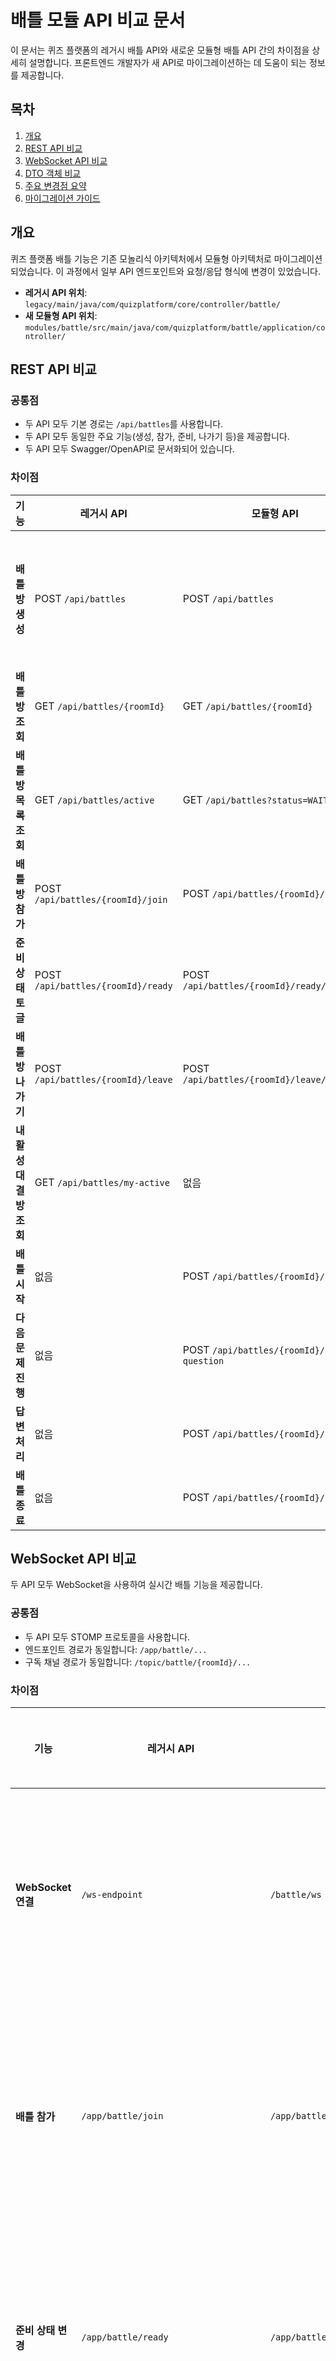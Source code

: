 # 배틀 모듈 API 비교 문서

이 문서는 퀴즈 플랫폼의 레거시 배틀 API와 새로운 모듈형 배틀 API 간의 차이점을 상세히 설명합니다. 프론트엔드 개발자가 새 API로 마이그레이션하는 데 도움이 되는 정보를 제공합니다.

## 목차

1. [개요](#개요)
2. [REST API 비교](#rest-api-비교)
3. [WebSocket API 비교](#websocket-api-비교)
4. [DTO 객체 비교](#dto-객체-비교)
5. [주요 변경점 요약](#주요-변경점-요약)
6. [마이그레이션 가이드](#마이그레이션-가이드)

## 개요

퀴즈 플랫폼 배틀 기능은 기존 모놀리식 아키텍처에서 모듈형 아키텍처로 마이그레이션되었습니다. 이 과정에서 일부 API 엔드포인트와 요청/응답 형식에 변경이 있었습니다.

- **레거시 API 위치**: `legacy/main/java/com/quizplatform/core/controller/battle/`
- **새 모듈형 API 위치**: `modules/battle/src/main/java/com/quizplatform/battle/application/controller/`

## REST API 비교

### 공통점

- 두 API 모두 기본 경로는 `/api/battles`를 사용합니다.
- 두 API 모두 동일한 주요 기능(생성, 참가, 준비, 나가기 등)을 제공합니다.
- 두 API 모두 Swagger/OpenAPI로 문서화되어 있습니다.

### 차이점

| 기능 | 레거시 API | 모듈형 API | 주요 차이점 |
|------|------------|------------|------------|
| **배틀방 생성** | POST `/api/battles` | POST `/api/battles` | **입력값**: 레거시는 `BattleRoomCreateRequest` DTO를 사용하고, 모듈형은 `Map<String, Object>`를 사용<br>**인증**: 레거시는 Spring Security를 사용한 사용자 인증 필요, 모듈형은 요청 본문에 사용자 ID 직접 포함<br>**반환값**: 레거시는 `CommonApiResponse<BattleRoomResponse>`, 모듈형은 `BattleRoom` 엔티티 직접 반환 |
| **배틀방 조회** | GET `/api/battles/{roomId}` | GET `/api/battles/{roomId}` | **반환값**: 레거시는 `CommonApiResponse<BattleRoomResponse>`, 모듈형은 `BattleRoom` 엔티티 직접 반환 |
| **배틀방 목록 조회** | GET `/api/battles/active` | GET `/api/battles?status=WAITING` | **경로**: 레거시는 `/active` 경로 사용, 모듈형은 쿼리 파라미터 사용<br>**필터링**: 모듈형은 `status` 파라미터로 상태별 필터링 가능 |
| **배틀방 참가** | POST `/api/battles/{roomId}/join` | POST `/api/battles/{roomId}/join` | **입력값**: 레거시는 요청 본문 없이 인증된 사용자 정보 사용, 모듈형은 요청 본문에 사용자 정보 포함<br>**인증**: 레거시는 Spring Security 사용, 모듈형은 직접 사용자 정보 전달 |
| **준비 상태 토글** | POST `/api/battles/{roomId}/ready` | POST `/api/battles/{roomId}/ready/{userId}` | **경로**: 모듈형은 URL에 userId 포함<br>**인증**: 레거시는 Spring Security 사용, 모듈형은 URL로 사용자 ID 직접 전달 |
| **배틀방 나가기** | POST `/api/battles/{roomId}/leave` | POST `/api/battles/{roomId}/leave/{userId}` | **경로**: 모듈형은 URL에 userId 포함<br>**인증**: 레거시는 Spring Security 사용, 모듈형은 URL로 사용자 ID 직접 전달 |
| **내 활성 대결방 조회** | GET `/api/battles/my-active` | 없음 | **기능 차이**: 모듈형에는 해당 기능 없음 |
| **배틀 시작** | 없음 | POST `/api/battles/{roomId}/start` | **기능 차이**: 레거시는 WebSocket으로만 관리, 모듈형은 REST API로도 시작 가능 |
| **다음 문제 진행** | 없음 | POST `/api/battles/{roomId}/next-question` | **기능 차이**: 레거시는 WebSocket으로만 관리, 모듈형은 REST API로도 진행 가능 |
| **답변 처리** | 없음 | POST `/api/battles/{roomId}/answer` | **기능 차이**: 레거시는 WebSocket으로만 관리, 모듈형은 REST API로도 처리 가능 |
| **배틀 종료** | 없음 | POST `/api/battles/{roomId}/finish` | **기능 차이**: 레거시는 WebSocket으로만 관리, 모듈형은 REST API로도 종료 가능 |

## WebSocket API 비교

두 API 모두 WebSocket을 사용하여 실시간 배틀 기능을 제공합니다.

### 공통점

- 두 API 모두 STOMP 프로토콜을 사용합니다.
- 엔드포인트 경로가 동일합니다: `/app/battle/...`
- 구독 채널 경로가 동일합니다: `/topic/battle/{roomId}/...`

### 차이점

| 기능 | 레거시 API | 모듈형 API | 주요 차이점 |
|------|------------|------------|------------|
| **WebSocket 연결** | `/ws-endpoint` | `/battle/ws` | **경로**: 연결 엔드포인트 경로가 다름 |
| **배틀 참가** | `/app/battle/join` | `/app/battle/join` | **기능 동일**: 참가 요청 및 처리 로직 동일 |
| **준비 상태 변경** | `/app/battle/ready` | `/app/battle/ready` | **기능 동일**: 준비 상태 변경 로직 동일 |
| **답변 제출** | `/app/battle/answer` | `/app/battle/answer` | **기능 동일**: 답변 처리 로직 동일 |
| **배틀방 나가기** | `/app/battle/leave` | `/app/battle/leave` | **기능 동일**: 나가기 처리 로직 동일 |
| **참가자 목록 구독** | `/topic/battle/{roomId}/participants` | `/topic/battle/{roomId}/participants` | **기능 동일**: 참가자 목록 업데이트 구독 동일 |
| **방 상태 구독** | `/topic/battle/{roomId}/status` | `/topic/battle/{roomId}/status` | **기능 동일**: 방 상태 변경 구독 동일 |
| **문제 구독** | `/topic/battle/{roomId}/question` | `/topic/battle/{roomId}/question` | **기능 동일**: 문제 구독 동일 |
| **진행 상황 구독** | `/topic/battle/{roomId}/progress` | `/topic/battle/{roomId}/progress` | **기능 동일**: 진행 상황 구독 동일 |
| **결과 구독** | `/topic/battle/{roomId}/result` | `/topic/battle/{roomId}/result` | **기능 동일**: 최종 결과 구독 동일 |
| **개인 결과 수신** | `/user/queue/battle/result` | `/user/queue/battle/result` | **기능 동일**: 개인 답변 결과 수신 동일 |

## DTO 객체 비교

### 레거시 API와 모듈형 API의 DTO 구조 비교

| 레거시 DTO | 모듈형 DTO | 주요 차이점 |
|------------|------------|------------|
| `BattleRoomCreateRequest` | 없음 (Map 사용) | 모듈형은 구조화된 DTO 대신 Map 사용 |
| `BattleRoomResponse` | `BattleRoom` | 모듈형은 응답 래퍼 DTO 대신 도메인 모델 직접 사용 |
| `BattleJoinRequest` | `BattleJoinRequest` | 기능 유사하나 패키지 경로 다름 |
| `BattleJoinResponse` | `BattleJoinResponse` | 기능 유사하나 패키지 경로 다름 |
| `BattleReadyRequest` | `BattleReadyRequest` | 기능 유사하나 패키지 경로 다름 |
| `BattleReadyResponse` | `BattleReadyResponse` | 기능 유사하나 패키지 경로 다름 |
| `BattleLeaveRequest` | `BattleLeaveRequest` | 기능 유사하나 패키지 경로 다름 |
| `BattleLeaveResponse` | `BattleLeaveResponse` | 기능 유사하나 패키지 경로 다름 |
| `BattleAnswerRequest` | `BattleAnswerRequest` | 기능 유사하나 패키지 경로 다름 |
| `BattleAnswerResponse` | `BattleAnswerResponse` | 기능 유사하나 패키지 경로 다름 |
| `BattleNextQuestionResponse` | `BattleNextQuestionResponse` | 기능 유사하나 패키지 경로 다름 |
| `BattleProgressResponse` | `BattleProgressResponse` | 기능 유사하나 패키지 경로 다름 |
| `BattleResultResponse` | `BattleResultResponse` | 기능 유사하나 패키지 경로 다름 |
| `BattleRoomStatusChangeResponse` | `BattleRoomStatusChangeResponse` | 기능 유사하나 패키지 경로 다름 |
| `CommonApiResponse<T>` | 없음 | 모듈형은 공통 응답 래퍼 사용하지 않음 |

## 주요 변경점 요약

1. **인증 방식 변경**:
   - 레거시: Spring Security와 `@AuthenticationPrincipal`을 통한 사용자 인증
   - 모듈형: 요청 본문 또는 URL에 직접 사용자 ID 포함

2. **응답 형식 변경**:
   - 레거시: `CommonApiResponse<T>` 래퍼 클래스 사용
   - 모듈형: 도메인 모델이나 DTO 직접 반환

3. **REST API 확장**:
   - 모듈형에서는 WebSocket으로만 처리하던 일부 기능(배틀 시작, 답변 제출 등)을 REST API로도 제공

4. **배틀방 목록 조회 방식 변경**:
   - 레거시: 고정 경로(`/active`)로 활성 방만 조회
   - 모듈형: 쿼리 파라미터로 다양한 상태의 방 조회 가능

5. **DTO 패키지 경로 변경**:
   - 레거시: `com.quizplatform.core.dto.battle`
   - 모듈형: `com.quizplatform.battle.application.dto`

## 마이그레이션 가이드

### REST API 마이그레이션

1. **배틀방 생성 API**:
   ```javascript
   // 레거시
   axios.post('/api/battles', {
     quizId: 123,
     maxParticipants: 4
   });

   // 모듈형
   axios.post('/api/battles', {
     quizId: 123,
     maxParticipants: 4,
     creatorId: currentUser.id,
     creatorUsername: currentUser.username,
     profileImage: currentUser.profileImage,
     totalQuestions: 10,
     questionTimeLimit: 30
   });
   ```

2. **배틀방 참가 API**:
   ```javascript
   // 레거시
   axios.post(`/api/battles/${roomId}/join`);

   // 모듈형
   axios.post(`/api/battles/${roomId}/join`, {
     userId: currentUser.id,
     username: currentUser.username,
     profileImage: currentUser.profileImage
   });
   ```

3. **준비 상태 토글 API**:
   ```javascript
   // 레거시
   axios.post(`/api/battles/${roomId}/ready`);

   // 모듈형
   axios.post(`/api/battles/${roomId}/ready/${currentUser.id}`);
   ```

4. **배틀방 나가기 API**:
   ```javascript
   // 레거시
   axios.post(`/api/battles/${roomId}/leave`);

   // 모듈형
   axios.post(`/api/battles/${roomId}/leave/${currentUser.id}`);
   ```

### WebSocket API 마이그레이션

1. **WebSocket 연결**:
   ```javascript
   // 레거시
   const socket = new SockJS('/ws-endpoint');

   // 모듈형
   const socket = new SockJS('/battle/ws');
   ```

2. **기타 WebSocket 통신**:
   - 나머지 WebSocket 엔드포인트와 구독 패턴은 동일하게 유지됩니다.
   - 응답 처리 로직에서 `CommonApiResponse` 래퍼를 제거해야 합니다.

### 중요 고려사항

1. **인증 변경**:
   - 모듈형 API는 Spring Security 통합이 없으므로 사용자 ID를 직접 전달해야 합니다.
   - 향후 보안 강화를 위해 인증 토큰 시스템 구현이 필요할 수 있습니다.

2. **응답 형식 변경**:
   - 레거시 API의 `CommonApiResponse` 래퍼를 처리하는 코드 제거
   - 오류 처리 로직 수정 (HTTP 상태 코드 및 응답 본문 형식 변경)

3. **선택적 REST API 사용**:
   - 모듈형에서 새롭게 제공하는 REST API(`/start`, `/next-question`, `/answer`, `/finish`)는 필요에 따라 WebSocket 대신 사용 가능합니다.
   - 실시간성이 중요한 경우 WebSocket 사용을 권장합니다. 
